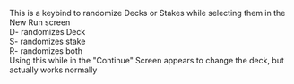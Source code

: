 This is a keybind to randomize Decks or Stakes while selecting them in the New Run screen  
D- randomizes Deck  
S- randomizes stake  
R- randomizes both  
Using this while in the "Continue" Screen appears to change the deck, but actually works normally

